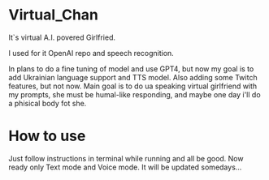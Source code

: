 # Virtual_Chan
It`s virtual A.I. povered Girlfried.

I used for it OpenAI repo and speech recognition.

In plans to do a fine tuning of model and use GPT4, but now my goal is to add Ukrainian language support and TTS model.
Also adding some Twitch features, but not now.
Main goal is to do ua speaking virtual girlfriend with my prompts, she must be humal-like responding, and maybe one day i'll do a phisical body fot she.

# How to use

Just follow instructions in terminal while running and all be good.
Now ready only Text mode and Voice mode.
It will be updated somedays...
